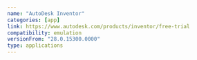```yaml
---
name: "AutoDesk Inventor"
categories: [app]
link: https://www.autodesk.com/products/inventor/free-trial
compatibility: emulation
versionFrom: "28.0.15300.0000"
type: applications
---
```


